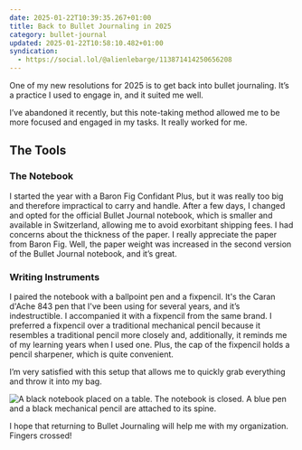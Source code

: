 ```yaml
---
date: 2025-01-22T10:39:35.267+01:00
title: Back to Bullet Journaling in 2025
category: bullet-journal
updated: 2025-01-22T10:58:10.482+01:00
syndication:
  - https://social.lol/@alienlebarge/113871414250656208
---
```


One of my new resolutions for 2025 is to get back into bullet journaling. It’s a practice I used to engage in, and it suited me well.

I’ve abandoned it recently, but this note-taking method allowed me to be more focused and engaged in my tasks. It really worked for me.

## The Tools

### The Notebook

I started the year with a Baron Fig Confidant Plus, but it was really too big and therefore impractical to carry and handle. After a few days, I changed and opted for the official Bullet Journal notebook, which is smaller and available in Switzerland, allowing me to avoid exorbitant shipping fees. I had concerns about the thickness of the paper. I really appreciate the paper from Baron Fig. Well, the paper weight was increased in the second version of the Bullet Journal notebook, and it’s great.

### Writing Instruments

I paired the notebook with a ballpoint pen and a fixpencil.
It's the Caran d'Ache 843 pen that I've been using for several years, and it’s indestructible. I accompanied it with a fixpencil from the same brand. I preferred a fixpencil over a traditional mechanical pencil because it resembles a traditional pencil more closely and, additionally, it reminds me of my learning years when I used one. Plus, the cap of the fixpencil holds a pencil sharpener, which is quite convenient.

I’m very satisfied with this setup that allows me to quickly grab everything and throw it into my bag.

![A black notebook placed on a table. The notebook is closed. A blue pen and a black mechanical pencil are attached to its spine.](https://alienlebarge.ch/media/photos/2025/01/22/img-6503.jpg)

I hope that returning to Bullet Journaling will help me with my organization. Fingers crossed!

